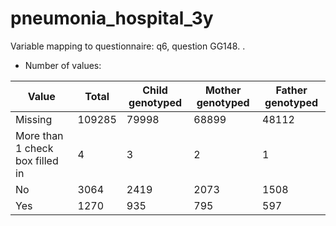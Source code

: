 # pneumonia_hospital_3y
Variable mapping to questionnaire: q6, question GG148.
.
- Number of values:

| Value | Total | Child genotyped | Mother genotyped | Father genotyped |
| ----- | ----- | --------------- | ---------------- | ---------------- |
| Missing | 109285 | 79998 | 68899 | 48112 |
| More than 1 check box filled in | 4 | 3 | 2 |1 |
| No | 3064 | 2419 | 2073 |1508 |
| Yes | 1270 | 935 | 795 |597 |



